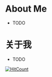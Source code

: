 # About Me

- TODO

# 关于我

- TODO



 [![HitCount](https://hits.dwyl.com/nmsldashabi/nmsldashabi.svg?style=flat-square)](http://hits.dwyl.com/nmsldashabi/nmsldashabi)

